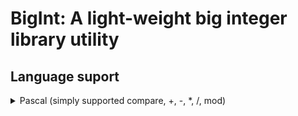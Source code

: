 # BigInt: A light-weight big integer library utility
## Language suport
<details>
<summary>Pascal (simply supported compare, +, -, *, /, mod)</summary>
```pas
program test;
uses crt, bigint;

var a, b: string;

begin
  clrscr;

  readln(a);
  readln(b);

  writeln('a + b = ', bigadd(a, b)); { + }
  writeln('a - b = ', bigsub(a, b)); { - }
  writeln('a * b = ', bigmul(a, b)); { * }
  writeln('a / b = ', bigdiv(a, b)); { / }
  writeln('a % b = ', bigmod(a, b)); { mod }

  readkey;
end.
```
</details>